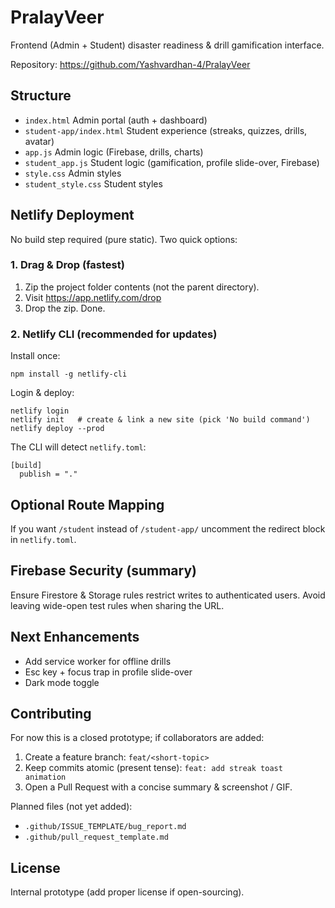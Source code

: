 # PralayVeer

Frontend (Admin + Student) disaster readiness & drill gamification interface.

Repository: https://github.com/Yashvardhan-4/PralayVeer

<!-- Netlify deploy badge (add once site is linked) -->
<!-- Example after linking:
[![Netlify Status](https://api.netlify.com/api/v1/badges/ YOUR_SITE_ID /deploy-status)](https://app.netlify.com/sites/YOUR_SITE_NAME/deploys)
-->

## Structure
- `index.html` Admin portal (auth + dashboard)
- `student-app/index.html` Student experience (streaks, quizzes, drills, avatar)
- `app.js` Admin logic (Firebase, drills, charts)
- `student_app.js` Student logic (gamification, profile slide-over, Firebase)
- `style.css` Admin styles
- `student_style.css` Student styles

## Netlify Deployment
No build step required (pure static). Two quick options:

### 1. Drag & Drop (fastest)
1. Zip the project folder contents (not the parent directory).
2. Visit https://app.netlify.com/drop
3. Drop the zip. Done.

### 2. Netlify CLI (recommended for updates)
Install once:
```
npm install -g netlify-cli
```
Login & deploy:
```
netlify login
netlify init   # create & link a new site (pick 'No build command')
netlify deploy --prod
```

The CLI will detect `netlify.toml`:
```
[build]
  publish = "."
```

## Optional Route Mapping
If you want `/student` instead of `/student-app/` uncomment the redirect block in `netlify.toml`.

## Firebase Security (summary)
Ensure Firestore & Storage rules restrict writes to authenticated users. Avoid leaving wide-open test rules when sharing the URL.

## Next Enhancements
- Add service worker for offline drills
- Esc key + focus trap in profile slide-over
- Dark mode toggle

## Contributing
For now this is a closed prototype; if collaborators are added:
1. Create a feature branch: `feat/<short-topic>`
2. Keep commits atomic (present tense): `feat: add streak toast animation`
3. Open a Pull Request with a concise summary & screenshot / GIF.

Planned files (not yet added):
- `.github/ISSUE_TEMPLATE/bug_report.md`
- `.github/pull_request_template.md`

## License
Internal prototype (add proper license if open-sourcing).

